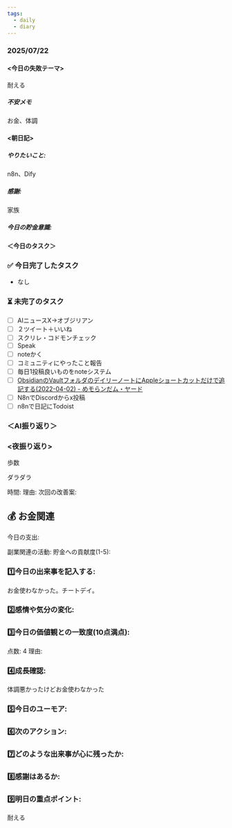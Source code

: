 ```yaml
---
tags:
  - daily
  - diary
---
```

### 2025/07/22

#### <今日の失敗テーマ>
耐える
##### 不安メモ
お金、体調
#### <朝日記>
##### やりたいこと: 
n8n、Dify
##### 感謝: 
家族
##### 今日の貯金意識: 

#### ＜今日のタスク＞

### ✅ 今日完了したタスク
- なし

### ⏳ 未完了のタスク
- [ ] AIニュースX→オブジリアン
- [ ] ２ツイート＋いいね
- [ ] スクリレ・コドモンチェック
- [ ] Speak
- [ ] noteかく
- [ ] コミュニティにやったこと報告
- [ ] 毎日1投稿良いものをnoteシステム
- [ ] [ObsidianのVaultフォルダのデイリーノートにAppleショートカットだけで追記する(2022-04-02) - めモらンだム・ヤード](https://sorashima.hatenablog.com/entry/Shortcuts2ObsidianVault)
- [ ] N8nでDiscordからx投稿
- [ ] n8nで日記にTodoist

### ＜AI振り返り＞

### <夜振り返り>
歩数

ダラダラ

時間: 
理由: 
次回の改善案:

## 💰 お金関連
今日の支出: 

副業関連の活動: 
貯金への貢献度(1-5):

### 1️⃣今日の出来事を記入する:
お金使わなかった。チートデイ。
### 2️⃣感情や気分の変化:

### 3️⃣今日の価値観との一致度(10点満点):
点数: 4
理由:

### 4️⃣成長確認:
体調悪かったけどお金使わなかった
### 5️⃣今日のユーモア:

### 6️⃣次のアクション:

### 7️⃣どのような出来事が心に残ったか:

### 8️⃣感謝はあるか:

### 9️⃣明日の重点ポイント:
耐える
